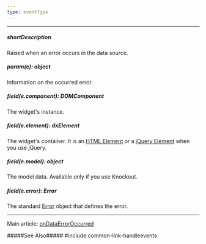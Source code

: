 ```yaml
---
type: eventType
---
```

---
##### shortDescription
Raised when an error occurs in the data source.

##### param(e): object
Information on the occurred error.

##### field(e.component): DOMComponent
The widget's instance.

##### field(e.element): dxElement
The widget's container. It is an [HTML Element](https://developer.mozilla.org/en-US/docs/Web/API/HTMLElement) or a [jQuery Element](https://api.jquery.com/Types/#jQuery) when you use jQuery.

##### field(e.model): object
The model data. Available only if you use Knockout.

##### field(e.error): Error
The standard [Error](https://developer.mozilla.org/en-US/docs/Web/JavaScript/Reference/Global_Objects/Error) object that defines the error.

---
Main article: [onDataErrorOccurred](/api-reference/10%20UI%20Widgets/GridBase/1%20Configuration/onDataErrorOccurred.md '{basewidgetpath}/Configuration/#onDataErrorOccurred')

#####See Also#####
#include common-link-handleevents